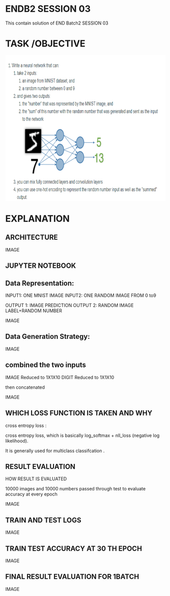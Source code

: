 # ENDB2 SESSION 03

This contain solution  of END Batch2  SESSION 03

# TASK /OBJECTIVE 


<a href="url"><img src="https://github.com/jitendramishra1024/ENDB2/blob/main/SESSION-03/images/TASK.PNG" align="center" height="457" width="764" ></a>



# EXPLANATION 

## ARCHITECTURE 

IMAGE

## JUPYTER NOTEBOOK 


## Data Representation:

INPUT1: ONE MNIST IMAGE 
INPUT2: ONE RANDOM IMAGE FROM 0 to9 

OUTPUT 1: IMAGE PREDICTION 
OUTPUT 2: RANDOM IMAGE LABEL+RANDOM NUMBER 

IMAGE 

## Data Generation Strategy:

IMAGE

## combined the two inputs

IMAGE Reduced to 1X1X10 
DIGIT Reduced to 1X1X10

then concatenated 

IMAGE 

## WHICH LOSS FUNCTION IS TAKEN AND WHY 

cross entropy loss :

cross entropy loss, which is basically log_softmax + nll_loss (negative log likelihood).

It is generally  used for multiclass classifcation .

## RESULT EVALUATION 

HOW RESULT IS EVALUATED 

10000 images and 10000 numbers passed through test to evaluate accuracy at every epoch 

IMAGE 

## TRAIN AND TEST LOGS 

IMAGE 

## TRAIN TEST ACCURACY AT 30 TH EPOCH 

IMAGE

## FINAL RESULT EVALUATION FOR 1BATCH 

IMAGE









